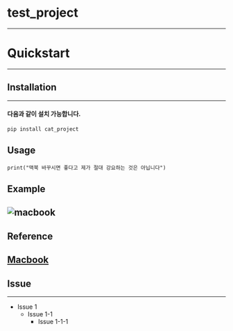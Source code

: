 # test_project
---------------------

# Quickstart 
---------------------

## Installation 
---------------------

#### 다음과 같이 설치 가능합니다. 
```
pip install cat_project 
```

## Usage 
```
print("맥북 바꾸시면 좋다고 제가 절대 강요하는 것은 아닙니다")
```

## Example 
![macbook](https://user-images.githubusercontent.com/60166685/106849354-e6cac080-66f5-11eb-91aa-b578014b44f0.jpeg)
---------------------

## Reference  
[Macbook](http://dtek.co.kr/product/list.html?cate_no=52, "macbook link")
---------------------

## Issue 
*** 
* Issue 1 
  - Issue 1-1
    + Issue 1-1-1

